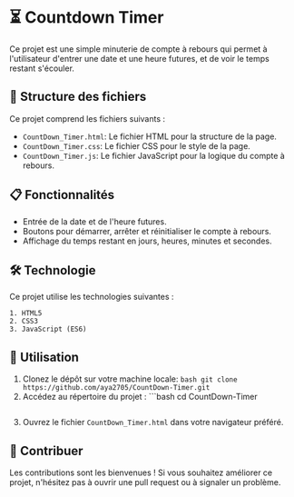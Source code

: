 # ⏳ **Countdown Timer**

Ce projet est une simple minuterie de compte à rebours qui permet à l'utilisateur d'entrer une date et une heure futures, et de voir le temps restant s'écouler.

## 📝 Structure des fichiers

Ce projet comprend les fichiers suivants :
- `CountDown_Timer.html`: Le fichier HTML pour la structure de la page.
- `CountDown_Timer.css`: Le fichier CSS pour le style de la page.
- `CountDown_Timer.js`: Le fichier JavaScript pour la logique du compte à rebours.

## 📋 Fonctionnalités

- Entrée de la date et de l'heure futures.
- Boutons pour démarrer, arrêter et réinitialiser le compte à rebours.
- Affichage du temps restant en jours, heures, minutes et secondes.


## 🛠️ Technologie
Ce projet utilise les technologies suivantes :

    1. HTML5
    2. CSS3
    3. JavaScript (ES6)

## 🚀 Utilisation
  1. Clonez le dépôt sur votre machine locale:
    ```bash
      git clone https://github.com/aya2705/CountDown-Timer.git
    ```
  2. Accédez au répertoire du projet :
    ```bash
      cd CountDown-Timer
      ```
  3. Ouvrez le fichier `CountDown_Timer.html` dans votre navigateur préféré.

## 🤝 Contribuer
Les contributions sont les bienvenues ! Si vous souhaitez améliorer ce projet, n'hésitez pas à ouvrir une pull request ou à signaler un problème.